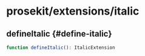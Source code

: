 # prosekit/extensions/italic

## defineItalic {#define-italic}

```ts
function defineItalic(): ItalicExtension
```
